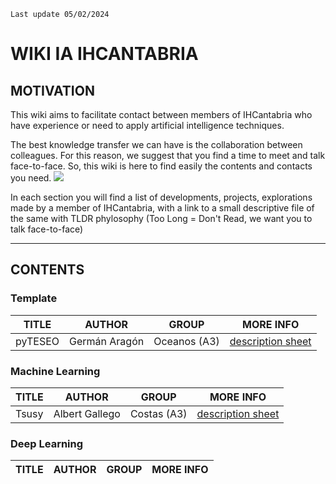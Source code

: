 ```{important}
Last update 05/02/2024
```
# WIKI IA IHCANTABRIA

## MOTIVATION

This wiki aims to facilitate contact between members of IHCantabria who have experience or need to apply artificial intelligence techniques.  

The best knowledge transfer we can have is the collaboration between colleagues. For this reason, we suggest that you find a time to meet and talk face-to-face. So, this wiki is here to find easily the contents and contacts you need.
![](https://media.giphy.com/media/v1.Y2lkPTc5MGI3NjExczg0aHZuaHlhdzl1aHMzdmJ2cWJ3bXRvb3UybWI2eHRkdW9tNnBuaSZlcD12MV9naWZzX3NlYXJjaCZjdD1n/TvwzctVdT8pItRFIjV/giphy.gif)

In each section you will find a list of developments, projects, explorations made by a member of IHCantabria, with a link to a small descriptive file of the same with TLDR phylosophy (Too Long = Don't Read, we want you to talk face-to-face)

---

## CONTENTS

### Template
TITLE | AUTHOR | GROUP |  MORE INFO
------|--------|-------|-----------
pyTESEO | Germán Aragón | Oceanos (A3) |  [description sheet](sheets/pyteseo.md)


### Machine Learning
TITLE | AUTHOR | GROUP |  MORE INFO
------|--------|-------|-----------
Tsusy | Albert Gallego | Costas (A3) |  [description sheet](sheets/tsusy.md)


### Deep Learning
TITLE | AUTHOR | GROUP |  MORE INFO
------|--------|-------|-----------




